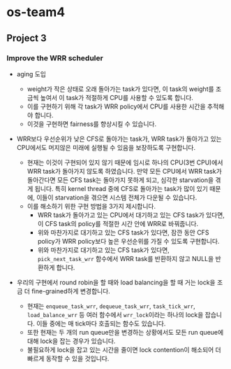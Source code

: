 # os-team4
## Project 3

### Improve the WRR scheduler
* aging 도입
  * weight가 작은 상태로 오래 돌아가는 task가 있다면, 이 task의 weight를 조금씩 높여서 이 task가 적절하게 CPU를 사용할 수 있도록 합니다.
  * 이를 구현하기 위해 각 task가 WRR policy에서 CPU를 사용한 시간을 추적해야 합니다.
  * 이것을 구현하면 fairness를 향상시킬 수 있습니다.

* WRR보다 우선순위가 낮은 CFS로 돌아가는 task가, WRR task가 돌아가고 있는 CPU에서도 머지않은 미래에 실행될 수 있음을 보장하도록 구현합니다.
  * 현재는 이것이 구현되어 있지 않기 때문에 임시로 하나의 CPU(3번 CPU)에서 WRR task가 돌아가지 않도록 하였습니다. 만약 모든 CPU에서 WRR task가 돌아간다면 모든 CFS task는 돌아가지 못하게 되고, 심각한 starvation을 겪게 됩니다. 특히 kernel thread 중에 CFS로 돌아가는 task가 많이 있기 때문에, 이들이 starvation을 겪으면 시스템 전체가 다운될 수 있습니다.
  * 이를 해소하기 위한 구현 방법을 3가지 제시합니다.
    * WRR task가 돌아가고 있는 CPU에서 대기하고 있는 CFS task가 있다면, 이 CFS task의 policy를 적절한 시간 안에 WRR로 바꿔줍니다.
    * 위와 마찬가지로 대기하고 있는 CFS task가 있다면, 잠깐 동안 CFS policy가 WRR policy보다 높은 우선순위를 가질 수 있도록 구현합니다.
    * 위와 마찬가지로 대기하고 있는 CFS task가 있다면, `pick_next_task_wrr` 함수에서 WRR task를 반환하지 않고 NULL을 반환하게 합니다.

* 우리의 구현에서 round robin을 할 때와 load balancing을 할 때 거는 lock을 조금 더 fine-grained하게 변경합니다.
  * 현재는 `enqueue_task_wrr`, `dequeue_task_wrr`, `task_tick_wrr`, `load_balance_wrr` 등 여러 함수에서 `wrr_lock`이라는 하나의 lock을 잡습니다. 이들 중에는 매 tick마다 호출되는 함수도 있습니다.
  * 또한 현재는 두 개의 run queue만을 변경하는 상황에서도 모든 run queue에 대해 lock을 잡는 경우가 있습니다.
  * 불필요하게 lock을 잡고 있는 시간을 줄이면 lock contention이 해소되어 더 빠르게 동작할 수 있을 것입니다.
